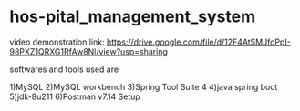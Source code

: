 # hos-pital_management_system


video demonstration link:
https://drive.google.com/file/d/12F4AtSMJfoPpI-98PXZ1QRXG1RfAw8Nl/view?usp=sharing

softwares and tools used are

1)MySQL
2)MySQL workbench
3)Spring Tool Suite 4
4)java spring boot
5)jdk-8u211
6)Postman v7.14 Setup

